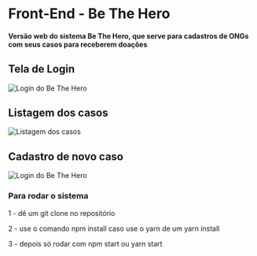 # Front-End -  Be The Hero 

#### Versão web do sistema Be The Hero, que serve para cadastros de ONGs com seus casos para receberem doações

## Tela de Login
![Login do Be The Hero](https://github.com/joninter/be-the-hero/blob/master/frontend/1.png)

## Listagem dos casos
![Listagem dos casos](https://github.com/joninter/be-the-hero/blob/master/frontend/2.png)

## Cadastro de novo caso
![Login do Be The Hero](https://github.com/joninter/be-the-hero/blob/master/frontend/3.png)

### Para rodar o sistema

1 - dê um git clone no repositório

2 - use o comando npm install caso use o yarn de um yarn install

3 - depois só rodar com npm start ou yarn start
